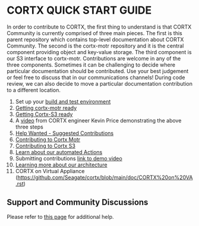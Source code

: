 CORTX QUICK START GUIDE
=======================

In order to contribute to CORTX, the first thing to understand is that CORTX Community is currently comprised of three main pieces.  The first is this parent repository which contains top-level documentation about CORTX Community.  The second is the cortx-motr repository and it is the central component providing object and key-value storage.  The third component is our S3 interface to cortx-motr.  Contributions are welcome in any of the three components.  Sometimes it can be challenging to decide where particular documentation should be contributed.  Use your best judgement or feel free to discuss that in our communications channels! During code review, we can also decide to move a particular documentation contribution to a different location.

1. Set up your [build and test environment](doc/BUILD_ENVIRONMENT.md)
2. [Getting cortx-motr ready](https://github.com/Seagate/cortx-motr/blob/dev/doc/Quick-Start-Guide.rst)
3. [Getting Cortx-S3 ready](doc/CortxS3ServerQuickStart.md)
4. A [video](https://web.microsoftstream.com/video/8453895e-c632-4891-a8e4-f80f9f73b129?list=studio) from CORTX engineer Kevin Price demonstrating the above three steps
5. [Help Wanted - Suggested Contributions](doc/SuggestedContributions.md)
6. [Contributing to Cortx Motr](doc/ContributingToMotr.md)
7. [Contributing to Cortx S3](doc/ContributingToCortxS3.md)
8. [Learn about our automated Actions](doc/CI_CD.md)
9. Submitting contributions [link to demo video](https://seagatetechnology.sharepoint.com/:v:/r/sites/CORTX/Shared%20Documents/EOS-Training/EOS%20Core%20Training/Codacy%20work%20sync.mp4?csf=1&web=1&e=QQcePf)
10. [Learning more about our architecture](doc/architecture.md)
11. CORTX on Virtual Appliance (https://github.com/Seagate/cortx/blob/main/doc/CORTX%20on%20VA.rst)

Support and Community Discussions
-------
Please refer to [this page](doc/SUPPORT.md) for additional help.
